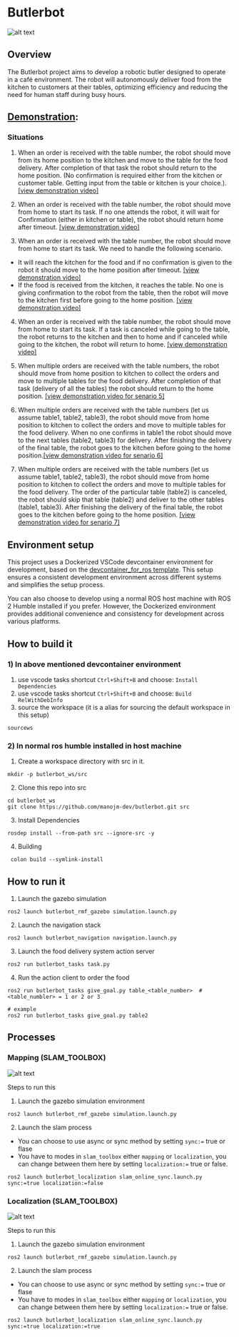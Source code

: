 # Butlerbot
![alt text](docs/assets/cafe.png)

## Overview

The Butlerbot project aims to develop a robotic butler designed to operate in a café environment. The robot will autonomously deliver food from the kitchen to customers at their tables, optimizing efficiency and reducing the need for human staff during busy hours.

## [Demonstration](https://drive.google.com/drive/folders/18_-SXzH3Rvvb06oaff-UXDo2nv9DPo-Y): 

### Situations

1) When an order is received with the table number, the robot should move from its home position to the kitchen and move to the table for the food delivery. After completion of that task the robot should return to the home position. (No confirmation is required either from the kitchen or customer table. Getting input from the table or kitchen is your choice.). [[view demonstration video]](https://drive.google.com/file/d/11o15Xs0OAY1DO8EsMbIejADBAhjIUT9I/view?usp=drive_link)

2) When an order is received with the table number, the robot should move from home to start its task. If no one attends the robot, it will wait for Confirmation (either in kitchen or table), the robot should return home after timeout. [[view demonstration video]](https://drive.google.com/file/d/19aB5as6j1NGgi9g80mqRn2TUX0XqsblX/view?usp=drive_link)

3) When an order is received with the table number, the robot should move from home to start its task. We need to handle the following scenario.
+ It will reach the kitchen for the food and if no confirmation is given to the robot it should move to the home position after timeout. [[view demonstration video]](https://drive.google.com/file/d/1PsJzK4sI3hv-ix1wvoS0xZHhqqukC6bL/view?usp=drive_link)
+ If the food is received from the kitchen, it reaches the table. No one is giving confirmation to the robot from the table, then the robot will move to the kitchen first before going to the home position. [[view demonstration video]](https://drive.google.com/file/d/11o15Xs0OAY1DO8EsMbIejADBAhjIUT9I/view?usp=drive_link)

4) When an order is received with the table number, the robot should move from home to start its task. If a task is canceled while going to the table, the robot returns to the kitchen and then to home and if canceled while going to the kitchen, the robot will return to home. [[view demonstration video]](https://drive.google.com/file/d/11o15Xs0OAY1DO8EsMbIejADBAhjIUT9I/view?usp=drive_link)

5)  When multiple orders are received with the table numbers, the robot should move from home position to kitchen to collect the orders and move to multiple tables for the food delivery. After completion of that task (delivery of all the tables) the robot should return to the home position. [[view demonstration video for senario 5]](https://drive.google.com/file/d/1q1kwMp0YcTrdVGgLj8N6BATuN7Ld8XM7/view?usp=drive_link)

6) When multiple orders are received with the table numbers (let us assume table1, table2, table3), the robot should move from home position to kitchen to collect the orders and move to multiple tables for the food delivery. When no one confirms in table1 the robot should move to the next tables (table2, table3) for delivery. After finishing the delivery of the final table, the robot goes to the kitchen before going to the home position.[[view demonstration video for senario 6]](https://drive.google.com/file/d/1WoJCjgouTvksiuEOJl5VbvDxPWR4REC_/view?usp=drive_link)

7) When multiple orders are received with the table numbers (let us assume table1, table2, table3), the robot should move from home position to kitchen to collect the orders and move to multiple tables for the food delivery. The order of the particular table (table2) is canceled, the robot should skip that table (table2) and deliver to the other tables (table1, table3). After finishing the delivery of the final table, the robot goes to the kitchen before going to the home position. [[view demonstration video for senario 7]](https://drive.google.com/file/d/1IIGXRNhsrMLNXXNNVei3R1VDQ9h4-yCk/view?usp=drive_link)


## Environment setup

This project uses a Dockerized VSCode devcontainer environment for development, based on the [devcontainer_for_ros template](https://github.com/manojm-dev/devcontainer_for_ros). This setup ensures a consistent development environment across different systems and simplifies the setup process.

You can also choose to develop using a normal ROS host machine with ROS 2 Humble installed if you prefer. However, the Dockerized environment provides additional convenience and consistency for development across various platforms.

## How to build it

### 1) In above mentioned devcontainer environment

1. use vscode tasks shortcut `Ctrl+Shift+B` and choose: `Install Dependencies`
2. use vscode tasks shortcut `Ctrl+Shift+B` and choose: `Build RelWithDebInfo`
3. source the workspace (it is a alias for sourcing the default workspace in this setup)
```
sourcews 
```

### 2) In normal ros humble installed in host machine

1. Create a workspace directory with src in it.
```
mkdir -p butlerbot_ws/src
```
2. Clone this repo into src 
```
cd butlerbot_ws
git clone https://github.com/manojm-dev/butlerbot.git src
```
3. Install Dependencies
```
rosdep install --from-path src --ignore-src -y
```
4. Building
```
 colon build --symlink-install
```


## How to run it

1. Launch the gazebo simulation
```
ros2 launch butlerbot_rmf_gazebo simulation.launch.py
```
2. Launch the navigation stack 
```
ros2 launch butlerbot_navigation navigation.launch.py
```
3. Launch the food delivery system action server
```
ros2 run butlerbot_tasks task.py
```
4. Run the action client to order the food
```
ros2 run butlerbot_tasks give_goal.py table_<table_number>  # <table_numbler> = 1 or 2 or 3

# example
ros2 run butlerbot_tasks give_goal.py table2 
```

## Processes

### Mapping (SLAM_TOOLBOX)
![alt text](docs/assets/mapping.png)

Steps to run this

1. Launch the gazebo simulation environment
```
ros2 launch butlerbot_rmf_gazebo simulation.launch.py
```

2. Launch the slam process
- You can choose to use async or sync method by setting `sync:=` true or flase
- You have to modes in `slam_toolbox` either `mapping` or `localization`, you can change between them here by setting `localization:=` true or false.
```
ros2 launch butlerbot_localization slam_online_sync.launch.py sync:=true localization:=false
```

### Localization (SLAM_TOOLBOX)
![alt text](docs/assets/mapping_rmf.png)

Steps to run this

1. Launch the gazebo simulation environment
```
ros2 launch butlerbot_rmf_gazebo simulation.launch.py
```

2. Launch the slam process
- You can choose to use async or sync method by setting `sync:=` true or flase
- You have to modes in `slam_toolbox` either `mapping` or `localization`, you can change between them here by setting `localization:=` true or false.
```
ros2 launch butlerbot_localization slam_online_sync.launch.py sync:=true localization:=true
```
